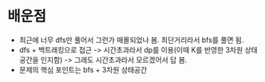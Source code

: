 # 배운점
- 최근에 너무 dfs만 풀어서 그런가 매몰되었나 봄. 최단거리라서 bfs를 풀면 됨.
- dfs + 백트래킹으로 접근 -> 시간초과라서 dp를 이용(이때 K를 반영한 3차원 상태공간을 인지함) -> 그래도 시간초과라서 모르겠어서 답 봄.
- 문제의 핵심 포인트는 bfs + 3차원 상태공간
